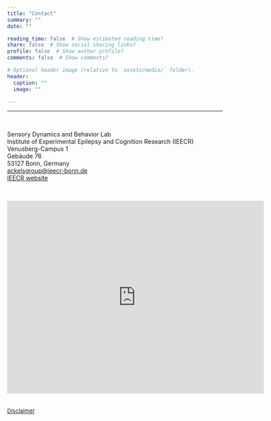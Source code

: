 ```yaml
---
title: "Contact"
summary: ""
date: ""

reading_time: false  # Show estimated reading time?
share: false  # Show social sharing links?
profile: false  # Show author profile?
comments: false  # Show comments?

# Optional header image (relative to `assets/media/` folder).
header:
  caption: ""
  image: ""

---  
```


<!-- # Contact us  -->

---  

<br>
<div style="text-align:left"> 

<!-- **Dr. Tobias Ackels**   -->
Sensory Dynamics and Behavior Lab  
Institute of Experimental Epilepsy and Cognition Research (IEECR)  
Venusberg-Campus 1  
Gebäude 76  
53127 Bonn, Germany  
[ackelsgroup@ieecr-bonn.de](mailto:ackelsgroup@ieecr-bonn.de)  <br>
[IEECR website](https://ieecr-bonn.de/)</div>
<br>



<table style='width: 100%' border='0'>
<tr>
<!-- <td style='width:50%;'>
{{< figure src="https://ukbnewsroom.files.wordpress.com/2016/10/lifebrain-jpg-e1477498834223.jpg">}} -->
<iframe src="https://www.google.com/maps/embed?pb=!1m18!1m12!1m3!1d9495.403308350535!2d7.096144914345397!3d50.698734518762876!2m3!1f0!2f0!3f0!3m2!1i1024!2i768!4f13.1!3m3!1m2!1s0x47bee3cddf78744d%3A0xd19786a9c906171d!2sLife%20and%20Brain%20GmbH!5e0!3m2!1sen!2suk!4v1679500031337!5m2!1sen!2suk" width="600" height="450" style="border:0;" allowfullscreen="" loading="lazy" referrerpolicy="no-referrer-when-downgrade"></iframe>
</tr>
</table>

<font size="2">

[Disclaimer](/disclaimer)
</font>